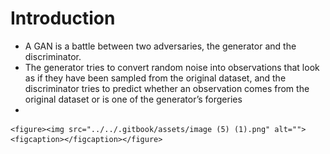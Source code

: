 # Introduction

* A GAN is a battle between two adversaries, the generator and the discriminator.&#x20;
* The generator tries to convert random noise into observations that look as if they have been sampled from the original dataset, and the discriminator tries to predict whether an observation comes from the original dataset or is one of the generator’s forgeries
*

    <figure><img src="../../.gitbook/assets/image (5) (1).png" alt=""><figcaption></figcaption></figure>
